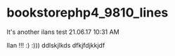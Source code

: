 # bookstorephp4_9810_lines

It's another ilans test 21.06.17 10:31 AM 

Ilan !!! :) :))) ddlskjlkds dfkjfdjkkjdf   
